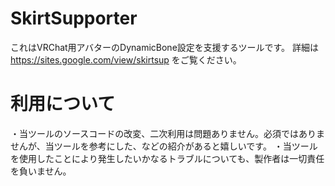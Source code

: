 # SkirtSupporter
これはVRChat用アバターのDynamicBone設定を支援するツールです。
詳細は https://sites.google.com/view/skirtsup をご覧ください。

# 利用について
・当ツールのソースコードの改変、二次利用は問題ありません。必須ではありませんが、当ツールを参考にした、などの紹介があると嬉しいです。
・当ツールを使用したことにより発生したいかなるトラブルについても、製作者は一切責任を負いません。
